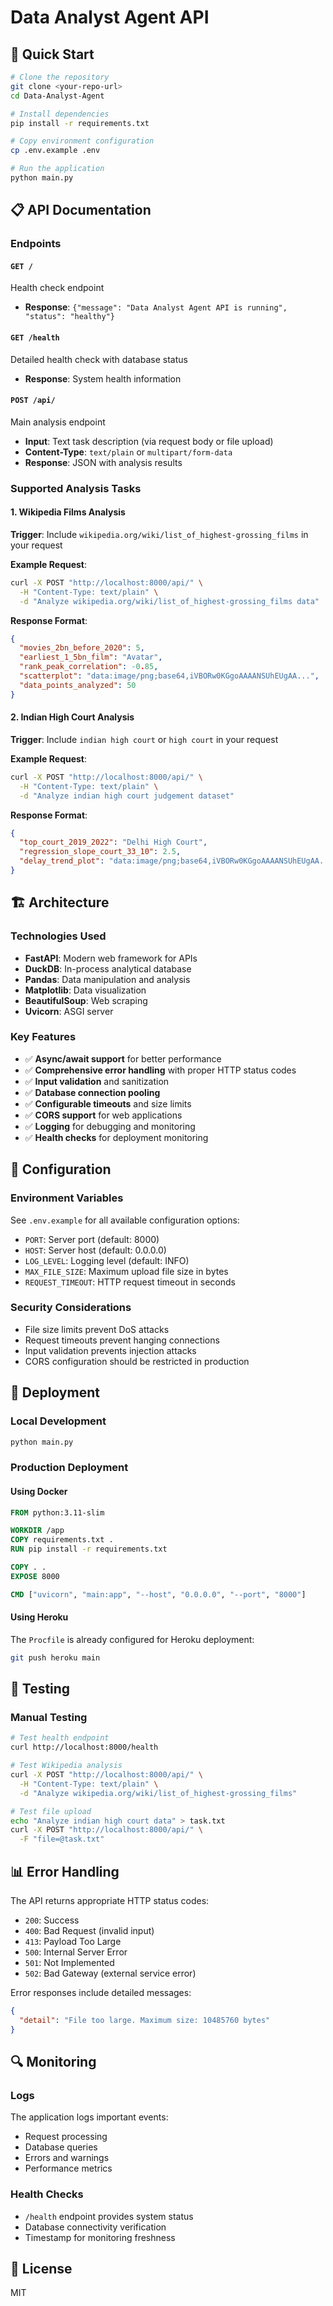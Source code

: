 # Data Analyst Agent API

## 🚀 Quick Start

```bash
# Clone the repository
git clone <your-repo-url>
cd Data-Analyst-Agent

# Install dependencies
pip install -r requirements.txt

# Copy environment configuration
cp .env.example .env

# Run the application
python main.py
```

## 📋 API Documentation

### Endpoints

#### `GET /`
Health check endpoint
- **Response**: `{"message": "Data Analyst Agent API is running", "status": "healthy"}`

#### `GET /health`
Detailed health check with database status
- **Response**: System health information

#### `POST /api/`
Main analysis endpoint
- **Input**: Text task description (via request body or file upload)
- **Content-Type**: `text/plain` or `multipart/form-data`
- **Response**: JSON with analysis results

### Supported Analysis Tasks

#### 1. Wikipedia Films Analysis
**Trigger**: Include `wikipedia.org/wiki/list_of_highest-grossing_films` in your request

**Example Request**:
```bash
curl -X POST "http://localhost:8000/api/" \
  -H "Content-Type: text/plain" \
  -d "Analyze wikipedia.org/wiki/list_of_highest-grossing_films data"
```

**Response Format**:
```json
{
  "movies_2bn_before_2020": 5,
  "earliest_1_5bn_film": "Avatar",
  "rank_peak_correlation": -0.85,
  "scatterplot": "data:image/png;base64,iVBORw0KGgoAAAANSUhEUgAA...",
  "data_points_analyzed": 50
}
```

#### 2. Indian High Court Analysis
**Trigger**: Include `indian high court` or `high court` in your request

**Example Request**:
```bash
curl -X POST "http://localhost:8000/api/" \
  -H "Content-Type: text/plain" \
  -d "Analyze indian high court judgement dataset"
```

**Response Format**:
```json
{
  "top_court_2019_2022": "Delhi High Court",
  "regression_slope_court_33_10": 2.5,
  "delay_trend_plot": "data:image/png;base64,iVBORw0KGgoAAAANSUhEUgAA..."
}
```

## 🏗️ Architecture

### Technologies Used
- **FastAPI**: Modern web framework for APIs
- **DuckDB**: In-process analytical database
- **Pandas**: Data manipulation and analysis
- **Matplotlib**: Data visualization
- **BeautifulSoup**: Web scraping
- **Uvicorn**: ASGI server

### Key Features
- ✅ **Async/await support** for better performance
- ✅ **Comprehensive error handling** with proper HTTP status codes
- ✅ **Input validation** and sanitization
- ✅ **Database connection pooling**
- ✅ **Configurable timeouts** and size limits
- ✅ **CORS support** for web applications
- ✅ **Logging** for debugging and monitoring
- ✅ **Health checks** for deployment monitoring

## 🔧 Configuration

### Environment Variables
See `.env.example` for all available configuration options:

- `PORT`: Server port (default: 8000)
- `HOST`: Server host (default: 0.0.0.0)
- `LOG_LEVEL`: Logging level (default: INFO)
- `MAX_FILE_SIZE`: Maximum upload file size in bytes
- `REQUEST_TIMEOUT`: HTTP request timeout in seconds

### Security Considerations
- File size limits prevent DoS attacks
- Request timeouts prevent hanging connections
- Input validation prevents injection attacks
- CORS configuration should be restricted in production

## 🚀 Deployment

### Local Development
```bash
python main.py
```

### Production Deployment

#### Using Docker
```dockerfile
FROM python:3.11-slim

WORKDIR /app
COPY requirements.txt .
RUN pip install -r requirements.txt

COPY . .
EXPOSE 8000

CMD ["uvicorn", "main:app", "--host", "0.0.0.0", "--port", "8000"]
```

#### Using Heroku
The `Procfile` is already configured for Heroku deployment:
```bash
git push heroku main
```

## 🧪 Testing

### Manual Testing
```bash
# Test health endpoint
curl http://localhost:8000/health

# Test Wikipedia analysis
curl -X POST "http://localhost:8000/api/" \
  -H "Content-Type: text/plain" \
  -d "Analyze wikipedia.org/wiki/list_of_highest-grossing_films"

# Test file upload
echo "Analyze indian high court data" > task.txt
curl -X POST "http://localhost:8000/api/" \
  -F "file=@task.txt"
```

## 📊 Error Handling

The API returns appropriate HTTP status codes:
- `200`: Success
- `400`: Bad Request (invalid input)
- `413`: Payload Too Large
- `500`: Internal Server Error
- `501`: Not Implemented
- `502`: Bad Gateway (external service error)

Error responses include detailed messages:
```json
{
  "detail": "File too large. Maximum size: 10485760 bytes"
}
```

## 🔍 Monitoring

### Logs
The application logs important events:
- Request processing
- Database queries
- Errors and warnings
- Performance metrics

### Health Checks
- `/health` endpoint provides system status
- Database connectivity verification
- Timestamp for monitoring freshness

## 📄 License
MIT
